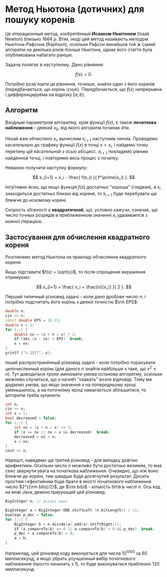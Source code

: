 # Метод Ньютона (дотичних) для пошуку коренів

Це итерационный метод, изобретённый **Исааком Ньютоном** (Isaak Newton) близько 1664 р. Втім, іноді цей метод називають методом Ньютона-Рафсона (Raphson), оскільки Рафсон винайшов той ж самий алгоритм на декілька років пізніше Ньютона, однак його стаття була опубликована набагато раніше.

Задача полягає в наступному. Дано рівняння:

$$ f(x) = 0. $$

Потрібно розв'язати це рівняння, точніше, знайти один з його коренів (передбачається, що корінь існує). Передбачається, що $f(x)$ непрерывна і дифференцируема на відрізку $[a;b]$.

## Алгоритм

Входным параметром алгоритму, крім функції $f(x)$, є також **початкова наближення** - деякий $x_0$, від якого алгоритм починає йти.

Нехай вже обчислено $x_i$, вычислим $x_{i+1}$ наступним чином. Проведемо касательную до графику функції $f(x)$ в точці $x = x_i$, і найдемо точку перетину цій касательной з осью абсцисс. $x_{i+1}$ покладемо рівним найденной точці, і повторимо весь процес з початку.

Неважко получити наступну формулу:

$$ x_{i+1} = x_i - \frac{ f(x_i) }{ f^\prime(x_i) }. $$

Інтуїтивно ясно, що якщо функція $f(x)$ достатньо "хороша" (гладкая), а $x_i$ знаходиться достатньо близко від кореня, то $x_{i+1}$ буде перебувати ще ближче до искомому корені.

Скорость збіжності є **квадратичной**, що, условно кажучи, означає, що число точных розрядів в приближенном значенні $x_i$ удваивается з кожної ітерацією.

## Застосування для обчислення квадратного кореня

Розглянемо метод Ньютона на прикладі обчислення квадратного кореня.

Якщо підставити $f(x) = \sqrt{x}$, то після спрощення вираження отримуємо:

$$ x_{i+1} = \frac{ x_i + \frac{n}{x_i} }{ 2 }. $$

Перший типичный різновид задачі - коли дано дробове число $n$, і потрібно подсчитать його корінь з деякої точністю $\rm EPS$:

<!--- TODO: specify code snippet id -->
``` cpp
double n;
cin >> n;
const double EPS = 1E-15;
double x = 1;
for (;;) {
    double nx = (x + n / x) / 2;
    if (abs (x - nx) < EPS)  break;
    x = nx;
}
printf ("%.15lf", x);
```

Інший распространённый різновид задачі - коли потрібно порахувати целочисленный корінь (для даного $n$ знайти найбільше $x$ таке, що $x^2 \le n$). Тут доводиться трохи змінювати умова останова алгоритму, оскільки можливо случиться, що $x$ начнёт "скакать" возле відповіді. Тому ми додаємо умова, що якщо значення $x$ на попередньому кроці уменьшилось, а на поточному кроці намагається збільшитися, то алгоритм треба зупинити.

<!--- TODO: specify code snippet id -->
``` cpp
int n;
cin >> n;
int x = 1;
bool decreased = false;
for (;;) {
    int nx = (x + n / x) >> 1;
    if (x == nx || nx > x && decreased)  break;
    decreased = nx < x;
    x = nx;
}
cout << x;
```

Нарешті, наведемо ще третий різновид - для випадку довгою арифметики. Оскільки число $n$ можливо бути достатньо великим, то має сенс звернути увага на початкова наближення. Очевидно, що ніж воно ближче до корені, тим швидше буде досягнутий результат. Досить простим і ефективним буде брати в якості початкового наближення число $2^{{\rm bits}/2}$, де $\rm bits$ - кількість бітів в числі $n$. Ось код на мові Java, демонстрирующий цей різновид:

<!--- TODO: specify code snippet id -->
``` cpp
BigInteger n; // вхідні дані

BigInteger a = BigInteger.ONE.shiftLeft (n.bitLength() / 2);
boolean p_dec = false;
for (;;) {
    BigInteger b = n.divide(a).add(a).shiftRight(1);
    if (a.compareTo(b) == 0 || a.compareTo(b) < 0 && p_dec)  break;
    p_dec = a.compareTo(b) > 0;
    a = b;
}
```

Наприклад, цей різновид коду виконується для числа $10^{1000}$ за $60$ миллисекунд, а якщо убрать улучшенный вибір початкового наближення (просто начинать з $1$), то буде виконуватися приблизно $120$ миллисекунд.

